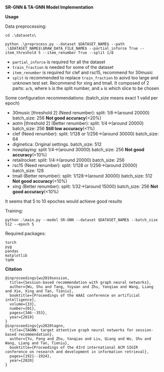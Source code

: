 __SR-GNN & TA-GNN Model Implementation__

**Usage**

Data preprocessing:

`cd .\datasets\`

`python .\preprocess.py --dataset $DATASET_NAME$ --path .\$DATASET_NAME$\$RAW_DATA_FILE_NAME$ --partial_inforce True --item_threshold 5 --item_renumber True --split 1/8`

- `partial_inforce` is required for all the dataset
- `train_fraction` is needed for some of the dataset
- `item_renumber` is required for clef and rsc15, recommend for 30music
- `split` is recommended to replace `train_fraction` to aoivd too large and unknown test set. Recommend for xing and tmall. It composed of 2 parts: `a/b`, where `b` is the split number, and `a` is which slice to be chosen

Some configuration recommendations: (batch_size means exact 1 valid per epoch)
- 30music [threshold 2] (Need renumber): split: 1/8->(around 20000) batch_size: 256 __Not good accuracy__(<20%)
- aotm [threshold 2] (Better renumber): split: 1/4->(around 20000) batch_size: 256 __Still low accuracy__(<1%)
- clef (Need renumber): split: 1/128 or 1/256->(around 30000) batch_size: 64
- diginetica: Original settings. batch_size: 512
- nowplaying: split 1/4->(around 30000) batch_size: 256 __Not good accuracy__(<10%)
- retailrocket: split: 1/4->(around 20000) batch_size: 256
- rsc15 (Need renumber): split: 1/128 or 1/256->(around 20000) batch_size: 128
- tmall (Better renumber): split: 1/128->(around 30000) batch_size: 512 __Not good accuracy__(<10%)
- xing (Better renumber): split: 1/32->(around 15000) batch_size: 256 __Not good accuracy__(<10%)

It seems that 5 to 10 epoches would achieve good results

Training:

`python .\main.py --model SR-GNN --dataset $DATASET_NAME$ --batch_size 512 --epoch 5`

Required packages:
```
torch
pyg
pandas
matplotlib
tqdm
```

**Citation**

```
@inproceedings{wu2019session,
  title={Session-based recommendation with graph neural networks},
  author={Wu, Shu and Tang, Yuyuan and Zhu, Yanqiao and Wang, Liang and Xie, Xing and Tan, Tieniu},
  booktitle={Proceedings of the AAAI conference on artificial intelligence},
  volume={33},
  number={01},
  pages={346--353},
  year={2019}
}
@inproceedings{yu2020tagnn,
  title={TAGNN: target attentive graph neural networks for session-based recommendation},
  author={Yu, Feng and Zhu, Yanqiao and Liu, Qiang and Wu, Shu and Wang, Liang and Tan, Tieniu},
  booktitle={Proceedings of the 43rd international ACM SIGIR conference on research and development in information retrieval},
  pages={1921--1924},
  year={2020}
}
```

